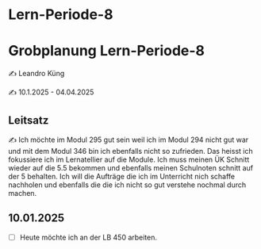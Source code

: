# Lern-Periode-8

# Grobplanung Lern-Periode-8

✍️ Leandro Küng

✍️ 10.1.2025 - 04.04.2025

## Leitsatz
✍️ Ich möchte im Modul 295 gut sein weil ich im Modul 294 nicht gut war und mit dem Modul 346 bin ich ebenfalls nicht so zufrieden. Das heisst ich fokussiere  ich im Lernatellier auf die Module. Ich muss meinen ÜK Schnitt wieder auf die 5.5 bekommen und ebenfalls meinen Schulnoten schnitt auf der 5 behalten. Ich will die Aufträge die ich im Unterricht nich schaffe nachholen und ebenfalls die die ich nicht so gut verstehe nochmal durch machen.

## 10.01.2025

- [ ] Heute möchte ich an der LB 450 arbeiten.


